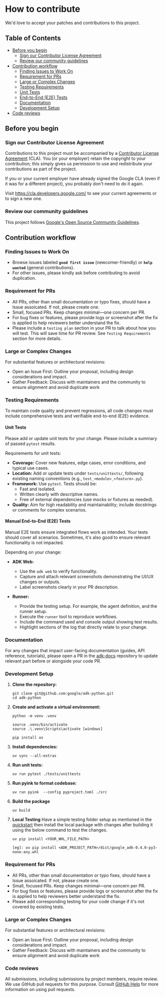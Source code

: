 # How to contribute

We'd love to accept your patches and contributions to this project.

## Table of Contents

- [Before you begin](#before-you-begin)  
  - [Sign our Contributor License Agreement](#sign-our-contributor-license-agreement)  
  - [Review our community guidelines](#review-our-community-guidelines)
- [Contribution workflow](#contribution-workflow)  
  - [Finding Issues to Work On](#finding-issues-to-work-on)  
  - [Requirement for PRs](#requirement-for-prs)  
  - [Large or Complex Changes](#large-or-complex-changes)  
  - [Testing Requirements](#testing-requirements)  
  - [Unit Tests](#unit-tests)  
  - [End-to-End (E2E) Tests](#manual-end-to-end-e2e-tests)  
  - [Documentation](#documentation)  
  - [Development Setup](#development-setup)  
- [Code reviews](#code-reviews)

  
## Before you begin

### Sign our Contributor License Agreement

Contributions to this project must be accompanied by a
[Contributor License Agreement](https://cla.developers.google.com/about) (CLA).
You (or your employer) retain the copyright to your contribution; this simply
gives us permission to use and redistribute your contributions as part of the
project.

If you or your current employer have already signed the Google CLA (even if it
was for a different project), you probably don't need to do it again.

Visit <https://cla.developers.google.com/> to see your current agreements or to
sign a new one.

### Review our community guidelines

This project follows
[Google's Open Source Community Guidelines](https://opensource.google/conduct/).

## Contribution workflow

### Finding Issues to Work On

- Browse issues labeled **`good first issue`** (newcomer-friendly) or **`help wanted`** (general contributions).  
- For other issues, please kindly ask before contributing to avoid duplication.


### Requirement for PRs

- All PRs, other than small documentation or typo fixes, should have a Issue assoicated. If not, please create one. 
- Small, focused PRs. Keep changes minimal—one concern per PR.
- For bug fixes or features, please provide logs or screenshot after the fix is applied to help reviewers better understand the fix.
- Please include a `testing plan` section in your PR to talk about how you will test. This will save time for PR review. See `Testing Requirements` section for more details.

### Large or Complex Changes
For substantial features or architectural revisions:

- Open an Issue First: Outline your proposal, including design considerations and impact.
- Gather Feedback: Discuss with maintainers and the community to ensure alignment and avoid duplicate work

### Testing Requirements

To maintain code quality and prevent regressions, all code changes must include comprehensive tests and verifiable end-to-end (E2E) evidence.


#### Unit Tests

Please add or update unit tests for your change. Please include a summary of passed `pytest` results.

Requirements for unit tests:

- **Coverage:** Cover new features, edge cases, error conditions, and typical use cases.  
- **Location:** Add or update tests under `tests/unittests/`, following existing naming conventions (e.g., `test_<module>_<feature>.py`).  
- **Framework:** Use `pytest`. Tests should be:  
  - Fast and isolated.  
  - Written clearly with descriptive names.  
  - Free of external dependencies (use mocks or fixtures as needed).  
- **Quality:** Aim for high readability and maintainability; include docstrings or comments for complex scenarios.

#### Manual End-to-End (E2E) Tests

Manual E2E tests ensure integrated flows work as intended. Your tests should cover all scenarios. Sometimes, it's also good to ensure relevant functionality is not impacted.

Depending on your change:

- **ADK Web:**  
  - Use the `adk web` to verify functionality.  
  - Capture and attach relevant screenshots demonstrating the UI/UX changes or outputs.  
  - Label screenshots clearly in your PR description.

- **Runner:**
  - Provide the testing setup. For example, the agent definition, and the runner setup.
  - Execute the `runner` tool to reproduce workflows.  
  - Include the command used and console output showing test results.  
  - Highlight sections of the log that directly relate to your change.

### Documentation

For any changes that impact user-facing documentation (guides, API reference, tutorials), please open a PR in the [adk-docs](https://github.com/google/adk-docs) repository to update relevant part before or alongside your code PR.

### Development Setup
1.  **Clone the repository:**

    ```shell
    git clone git@github.com:google/adk-python.git
    cd adk-python
    ```
2.  **Create and activate a virtual environment:**

    ```shell
    python -m venv .venv
    
    source .venv/bin/activate
    source .\.venv\Scripts\activate [windows]

    pip install uv
    ```

3.  **Install dependencies:**

    ```shell
    uv sync --all-extras
    ```
4.  **Run unit tests:**

    ```shell
    uv run pytest ./tests/unittests
    ```
5.  **Run pyink to format codebase:**

    ```shell
    uv run pyink  --config pyproject.toml ./src
    ```

6. **Build the package**
    ```shell
    uv build
    ```

7. **Local Testing**
    Have a simple testing folder setup as mentioned in the [quickstart](https://google.github.io/adk-docs/get-started/quickstart/)
    then install the local package with changes after building it using the below command to test the changes.

    ```shell
    uv pip install <YOUR_WHL_FILE_PATH>

    [eg]: uv pip install <ADK_PROJECT_PATH>/dist/google_adk-0.4.0-py3-none-any.whl
    ```

### Requirement for PRs

- All PRs, other than small documentation or typo fixes, should have a Issue assoicated. If not, please create one. 
- Small, focused PRs. Keep changes minimal—one concern per PR.
- For bug fixes or features, please provide logs or screenshot after the fix is applied to help reviewers better understand the fix.
- Please add corresponding testing for your code change if it's not covered by existing tests.

### Large or Complex Changes
For substantial features or architectural revisions:

- Open an Issue First: Outline your proposal, including design considerations and impact.
- Gather Feedback: Discuss with maintainers and the community to ensure alignment and avoid duplicate work

### Code reviews

All submissions, including submissions by project members, require review. We
use GitHub pull requests for this purpose. Consult
[GitHub Help](https://help.github.com/articles/about-pull-requests/) for more
information on using pull requests.
